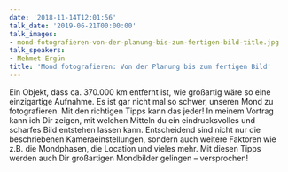 ```yaml
---
date: '2018-11-14T12:01:56'
talk_date: '2019-06-21T00:00:00'
talk_images:
- mond-fotografieren-von-der-planung-bis-zum-fertigen-bild-title.jpg
talk_speakers:
- Mehmet Ergün
title: 'Mond fotografieren: Von der Planung bis zum fertigen Bild'
---
```

Ein Objekt, dass ca. 370.000 km entfernt ist, wie großartig wäre so eine einzigartige Aufnahme. Es ist gar nicht mal so schwer, unseren Mond zu fotografieren. Mit den richtigen Tipps kann das jeder! In meinem Vortrag kann ich Dir zeigen, mit welchen Mitteln du ein eindrucksvolles und scharfes Bild entstehen lassen kann.   Entscheidend sind nicht nur die beschriebenen Kameraeinstellungen, sondern auch weitere Faktoren wie z.B. die Mondphasen, die Location und vieles mehr.   Mit diesen Tipps werden auch Dir großartigen Mondbilder gelingen – versprochen!

